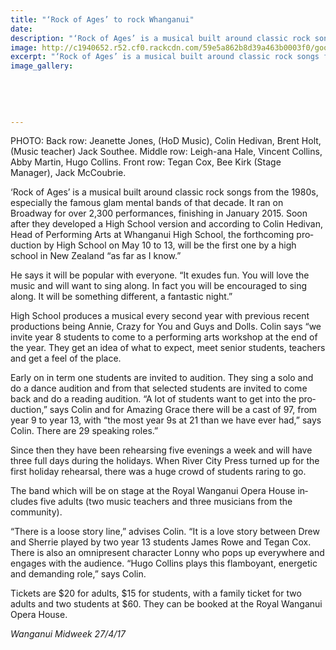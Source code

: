 ```yaml
---
title: "‘Rock of Ages’ to rock Whanganui"
date: 
description: "‘Rock of Ages’ is a musical built around classic rock songs from the 1980s.  WHS will be performing this forthcoming production..."
image: http://c1940652.r52.cf0.rackcdn.com/59e5a862b8d39a463b0003f0/goodUntitled-1.jpg
excerpt: "‘Rock of Ages’ is a musical built around classic rock songs from the 1980s.  Whanganui High School will be performing this forthcoming production on 10 to 13 May."
image_gallery:
    
    
    
    
    
---
```


<p class="BasicParagraph" style="text-indent: 0cm;"><span class="CharacterStyle1"><span lang="EN-GB">PHOTO: Back row: Jeanette Jones, (HoD Music), Colin Hedivan, Brent Holt, (Music teacher) Jack Southee. Middle row: Leigh-ana Hale, Vincent Collins, Abby Martin, Hugo Collins. Front row: Tegan Cox, Bee Kirk (Stage Manager), Jack McCoubrie.</span></span></p>
<p class="BasicParagraph"><span class="CharacterStyle1"><span lang="EN-GB">&lsquo;Rock of Ages&rsquo; is a musical built around classic rock songs from the 1980s, especially the famous glam mental bands of that decade. It ran on Broadway for over 2,300 performances, finishing in January 2015. Soon after they developed a High School version and according to Colin Hedivan, Head of Performing Arts at Whanganui High School, the forthcoming production by High School on May 10 to 13, will be the first one by a high school in New Zealand &ldquo;as far as I know.&rdquo;</span></span></p>
<p class="BasicParagraph"><span class="CharacterStyle1"><span lang="EN-GB">He says it will be popular with everyone. &ldquo;It exudes fun. You will love the music and will want to sing along. In fact you will be encouraged to sing along. It will be something different, a fantastic night.&rdquo;</span></span></p>
<p class="BasicParagraph"><span class="CharacterStyle1"><span lang="EN-GB">High School produces a musical every second year with previous recent productions being Annie, Crazy for You and Guys and Dolls. Colin says &ldquo;we invite year 8 students to come to a performing arts workshop at the end of the year. They get an idea of what to expect, meet senior students, teachers and get a feel of the place.</span></span></p>
<p class="BasicParagraph"><span class="CharacterStyle1"><span lang="EN-GB">Early on in term one students are invited to audition. They sing a solo and do a dance audition and from that selected students are invited to come back and do a reading audition. &ldquo;A lot of students want to get into the production,&rdquo; says Colin and for Amazing Grace there will be a cast of 97, from year 9 to year 13, with &ldquo;the most year 9s at 21 than we have ever had,&rdquo; says Colin. There are 29 speaking roles.&rdquo;</span></span></p>
<p class="BasicParagraph"><span class="CharacterStyle1"><span lang="EN-GB">Since then they have been rehearsing five evenings a week and will have three full days during the holidays. When River City Press turned up for the first holiday rehearsal, there was a huge crowd of students raring to go.</span></span></p>
<p class="BasicParagraph"><span class="CharacterStyle1"><span lang="EN-GB">The band which will be on stage at the Royal Wanganui Opera House includes five adults (two music teachers and three musicians from the community). </span></span></p>
<p class="BasicParagraph"><span class="CharacterStyle1"><span lang="EN-GB">&ldquo;There is a loose story line,&rdquo; advises Colin. &ldquo;It is a love story between Drew and Sherrie played by two year 13 students James Rowe and Tegan Cox. There is also an omnipresent character Lonny who pops up everywhere and engages with the audience. &ldquo;Hugo Collins plays this flamboyant, energetic and demanding role,&rdquo; says Colin.</span></span></p>
<p class="BasicParagraph"><span class="CharacterStyle1"><span lang="EN-GB">Tickets are $20 for adults, $15 for students, with a family ticket for two adults and two students at $60. They can be booked at the Royal Wanganui Opera House.</span></span></p>
<p class="BasicParagraph"><em><span class="CharacterStyle1"><span lang="EN-GB">Wanganui Midweek 27/4/17</span></span></em></p>

